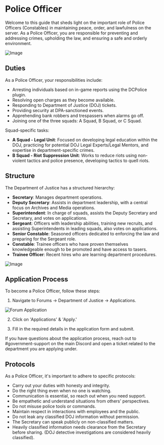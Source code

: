 # Police Officer

Welcome to this guide that sheds light on the important role of Police Officers (Constables) in maintaining peace, order, and lawfulness on the server. As a Police Officer, you are responsible for preventing and addressing crimes, upholding the law, and ensuring a safe and orderly environment.

![Image](https://media.discordapp.net/attachments/838356841217916989/1165660533958119455/2023-03-12_16.02.17_2.png?ex=6547a8f8&is=653533f8&hm=6d1cee0be992ff0e27c9cf93d6210741da2a9a974d93f4ef94f3c06bada497d9&=&width=1266&height=671)

## Duties

As a Police Officer, your responsibilities include:

- Arresting individuals based on in-game reports using the DCPolice plugin.
- Resolving open charges as they become available.
- Responding to Department of Justice (DOJ) tickets.
- Providing security at DPA-sanctioned events.
- Apprehending bank robbers and trespassers when alarms go off.
- Joining one of the three squads: A Squad, B Squad, or C Squad.

Squad-specific tasks:
- **A Squad - Legal Unit**: Focused on developing legal education within the DOJ, practicing for potential DOJ Legal Experts/Legal Mentors, and expertise in department-specific crimes.
- **B Squad - Riot Suppression Unit**: Works to reduce riots using non-violent tactics and police presence, developing tactics to quell riots.

## Structure

The Department of Justice has a structured hierarchy:

- **Secretary**: Manages department operations.
- **Deputy Secretary**: Assists in department leadership, with a central focus on Archives and Media operations.
- **Superintendent**: In charge of squads, assists the Deputy Secretary and Secretary, and votes on applications.
- **Sergeant**: Officers with leadership abilities, training new recruits, and assisting Superintendents in leading squads, also votes on applications.
- **Senior Constable**: Seasoned officers dedicated to enforcing the law and preparing for the Sergeant role.
- **Constable**: Trainee officers who have proven themselves knowledgeable enough to be promoted and have access to tasers.
- **Trainee Officer**: Recent hires who are learning department procedures.

![Image](https://media.discordapp.net/attachments/838356841217916989/1165660536822829097/2023-03-12_18.13.49.png?ex=6547a8f8&is=653533f8&hm=917dc6f603f4bfb10cb211f24b1d9a5a0df399d425b0f74d5fa3b01bdd16c022&=&width=1266&height=671)

## Application Process

To become a Police Officer, follow these steps:

1. Navigate to Forums -> Department of Justice -> Applications.

  ![Forum Application](https://lh3.googleusercontent.com/bL0bY-MS6HLihanraDUUJ0tDiYVyljA_gQwfUMDA-sUcZ36efyS7wrCq0FcJM5GfgdWkz_ZR3m8DGbqO55RcXDbNHNexGDb9ENAoQXcvoXyUltkp3rOskxF3E8ukGOSqW6gALkfd)
  
2. Click on 'Applications' & 'Apply.'

3. Fill in the required details in the application form and submit.

If you have questions about the application process, reach out to #government-support on the main Discord and open a ticket related to the department you are applying under.

## Protocols

As a Police Officer, it's important to adhere to specific protocols:

- Carry out your duties with honesty and integrity.
- Do the right thing even when no one is watching.
- Communication is essential, so reach out when you need support.
- Be empathetic and understand situations from others' perspectives.
- Do not misuse police tools or commands.
- Maintain respect in interactions with employees and the public.
- Do not leak any classified DOJ information without permission.
- The Secretary can speak publicly on non-classified matters.
- Heavily classified information needs clearance from the Secretary before sharing. (DOJ detective investigations are considered heavily classified).
